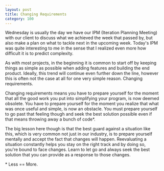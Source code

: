 ```yaml
---
layout: post
title: Changing Requirements
category: 100
---
```

Wednesday is usually the day we have our IPM (Iteration Planning Meeting) with our client to discuss what we achieved the week that passed by, but also make a plan on what to tackle next in the upcoming week. Today's IPM was quite interesting to me in the sense that I realized even more how difficult it is to predict complexity.

As with most projects, in the beginning it is common to start off by keeping things as simple as possible when adding features and building the end product. Ideally, this trend will continue even further down the line, however this is often not the case at all for one very simple reason. Changing requirements.

Changing requirements means you have to prepare yourself for the moment that all the good work you put into simplifying your program, is now deemed obsolete. You have to prepare yourself for the moment you realize that what was once useful and simple, is now an obstacle. You must prepare yourself to go past that feeling though and seek the best solution possible even if that means throwing away a bunch of code*.


The big lesson here though is that the best guard against a situation like this, which is very common not just in our industry, is to prepare yourself mentally and accept the fact that changes will happen. Reevaluating a situation constantly helps you stay on the right track and by doing so, you're bound to face changes. Learn to let go and always seek the best solution that you can provide as a response to those changes.

\* Less == More.
